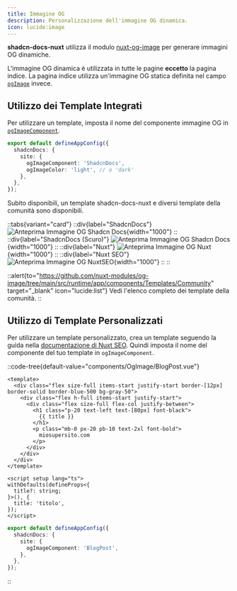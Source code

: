 ```yaml
---
title: Immagine OG
description: Personalizzazione dell'immagine OG dinamica.
icon: lucide:image
---
```


**shadcn-docs-nuxt** utilizza il modulo [nuxt-og-image](https://nuxtseo.com/og-image/getting-started/installation) per generare immagini OG dinamiche.

L'immagine OG dinamica è utilizzata in tutte le pagine **eccetto** la pagina indice. La pagina indice utilizza un'immagine OG statica definita nel campo [`ogImage`](/api/configuration/shadcn-docs#site) invece.

## Utilizzo dei Template Integrati

Per utilizzare un template, imposta il nome del componente immagine OG in [`ogImageComponent`](/api/configuration/shadcn-docs#site).

```ts [app.config.ts]
export default defineAppConfig({
  shadcnDocs: {
    site: {
      ogImageComponent: 'ShadcnDocs',
      ogImageColor: 'light', // o 'dark'
    },
  },
});
```

Subito disponibili, un template shadcn-docs-nuxt e diversi template della comunità sono disponibili.

::tabs{variant="card"}
  ::div{label="ShadcnDocs"}
    ![Anteprima Immagine OG Shadcn Docs](/og-shadcn-docs.png){width="1000"}
  ::
  ::div{label="ShadcnDocs (Scuro)"}
    ![Anteprima Immagine OG Shadcn Docs](/og-shadcn-docs-dark.png){width="1000"}
  ::
  ::div{label="Nuxt"}
    ![Anteprima Immagine OG Nuxt](/og-nuxt.png){width="1000"}
  ::
  ::div{label="Nuxt SEO"}
    ![Anteprima Immagine OG NuxtSEO](/og-nuxt-seo.png){width="1000"}
  ::
::

::alert{to="https://github.com/nuxt-modules/og-image/tree/main/src/runtime/app/components/Templates/Community" target="_blank" icon="lucide:list"}
Vedi l'elenco completo dei template della comunità.
::

## Utilizzo di Template Personalizzati

Per utilizzare un template personalizzato, crea un template seguendo la guida nella [documentazione di Nuxt SEO](https://nuxtseo.com/og-image/getting-started/getting-familar-with-nuxt-og-image#_1-create-your-template-component). Quindi imposta il nome del componente del tuo template in `ogImageComponent`.

::code-tree{default-value="components/OgImage/BlogPost.vue"}
```vue [components/OgImage/BlogPost.vue]
<template>
  <div class="flex size-full items-start justify-start border-[12px] border-solid border-blue-500 bg-gray-50">
    <div class="flex h-full items-start justify-start">
      <div class="flex size-full flex-col justify-between">
        <h1 class="p-20 text-left text-[80px] font-black">
          {{ title }}
        </h1>
        <p class="mb-0 px-20 pb-10 text-2xl font-bold">
          miosupersito.com
        </p>
      </div>
    </div>
  </div>
</template>

<script setup lang="ts">
withDefaults(defineProps<{
  title?: string;
}>(), {
  title: 'titolo',
});
</script>
```

```ts [app.config.ts]
export default defineAppConfig({
  shadcnDocs: {
    site: {
      ogImageComponent: 'BlogPost',
    },
  },
});
```
::
